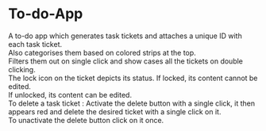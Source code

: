 # To-do-App
  A to-do app which generates task tickets and attaches a unique ID with each task ticket.<br>
  Also categorises them based on colored strips at the top.<br>
  Filters them out on single click and show cases all the tickets on double clicking.<br>
  The lock icon on the ticket depicts its status. If locked, its content cannot be edited. <br>
  If unlocked, its content can be edited.<br>
  To delete a task ticket : Activate the delete button with a single click, it then appears red and delete the desired ticket with a single click on it.<br>
  To unactivate the delete button click on it once.<br>
